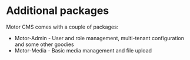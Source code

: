 # Additional packages

Motor CMS comes with a couple of packages:

* Motor-Admin - User and role management, multi-tenant configuration and some other goodies
* Motor-Media - Basic media management and file upload

